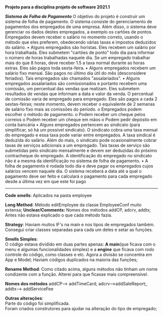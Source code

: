**Projeto para a disciplina projeto de software 2021.1**

***Sistema de Folha de Pagamento***
O objetivo do projeto é construir um sistema de folha de pagamento. O sistema consiste do 
gerenciamento de pagamentos dos empregados de uma empresa. Além disso, o sistema deve 
gerenciar os dados destes empregados, a exemplo os cartões de pontos. Empregados devem receber 
o salário no momento correto, usando o método que eles preferem, obedecendo várias taxas e 
impostos deduzidos do salário. 
• Alguns empregados são horistas. Eles recebem um salário por hora trabalhada. Eles 
submetem "cartões de ponto" todo dia para informar o número de horas trabalhadas naquele 
dia. Se um empregado trabalhar mais do que 8 horas, deve receber 1.5 a taxa normal 
durante as horas extras. Eles são pagos toda sexta-feira. 
• Alguns empregados recebem um salário fixo mensal. São pagos no último dia útil do mês 
(desconsidere feriados). Tais empregados são chamados "assalariados". 
• Alguns empregados assalariados são comissionados e portanto recebem uma comissão, um 
percentual das vendas que realizam. Eles submetem resultados de vendas que informam a 
data e valor da venda. O percentual de comissão varia de empregado para empregado. Eles 
são pagos a cada 2 sextas-feiras; neste momento, devem receber o equivalente de 2 semanas 
de salário fixo mais as comissões do período. 
o Empregados podem escolher o método de pagamento. 
o Podem receber um cheque pelos correios 
o Podem receber um cheque em mãos 
o Podem pedir depósito em conta bancária 
• Alguns empregados pertencem ao sindicato (para simplificar, só há um possível sindicato). 
O sindicato cobra uma taxa mensal do empregado e essa taxa pode variar entre 
empregados. A taxa sindical é deduzida do salário. Além do mais, o sindicato pode 
ocasionalmente cobrar taxas de serviços adicionais a um empregado. Tais taxas de serviço 
são submetidas pelo sindicato mensalmente e devem ser deduzidas do próximo 
contracheque do empregado. A identificação do empregado no sindicato não é a mesma da 
identificação no sistema de folha de pagamento. 
• A folha de pagamento é rodada todo dia e deve pagar os empregados cujos salários vencem 
naquele dia. O sistema receberá a data até a qual o pagamento deve ser feito e calculará o 
pagamento para cada empregado desde a última vez em que este foi pago





---------------------------------------------------------------------------------------------------------------------------------------------------------------------------------
**Code smells**: Aplicados na pasta employee


**Long Method**: Método editEmployee da classe EmployeeConf muito extensa; 
**Unclear/Comments:**
Nomes dos métodos addCP, adcrv, addtx; Antes não estava explicado o que cada método fazia.


**Strategy**: Haviam muitos IF's na main e nos tipos de empregados também. Consegui criar classes separadas para cada um deles e setar as funções.

**Smells Simples**:  
O código estava dividido em duas partes apenas: **A main**(que ficava com o menu e algumas funcionalidades simples) e a **engine** que ficava com rodo controle do código, como classes e etc. Agora a divisão se concentra em App e Model;
Haviam códigos duplicados na maioria das funções;  

**Rename Method**: Como citado acima, alguns métodos não tinham um nome condizente com a função. Alterei para que ficasse mais compreensível.


**Nomes dos métodos** addCP--> 
addTimeCard; 
adcrv-->addSaleReport;, 
addtx--> addServiceFee


**Outras alterações**:  
Parte do código foi simplificada.  
Foram criados construtores para ajudar na alteração do tipo de empregado;



